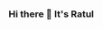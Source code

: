 ### Hi there 👋 It's Ratul

<!--
**Ratul3/Ratul3** is a ✨ _special_ ✨ repository because its `README.md` (this file) appears on your GitHub profile.

Here are some ideas to get you started:

- 🔭 I’m currently working on ASP.NET
- 🌱 I’m currently learning ASP.NET
- 👯 I’m looking to collaborate on Laravel
- 🤔 I’m looking for help with React
- 💬 Ask me about anything
- 📫 How to reach me: ratulrayhan201@gmail.com
- 😄 Pronouns: ...
- ⚡ Fun fact: I love to eat
-->
